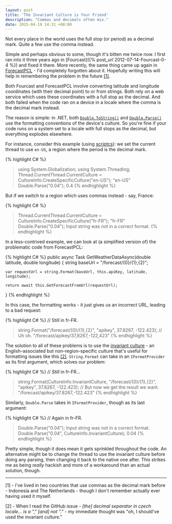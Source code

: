 ```yaml
---
layout: post
title: 'The Invariant Culture is Your Friend'
description: "Commas and decimals often mix."
date: 2015-04-19 14:31 +08:00
---
```


Not every place in the world uses the full stop (or period) as a decimal mark. Quite a few use the comma instead.

Simple and perhaps obvious to some, though it's bitten me twice now. I first ran into it three years ago in [Fourcast]({% post_url 2012-07-14-Fourcast-0-4 %}) and fixed it there. More recently, the same thing came up again in [ForecastPCL](https://github.com/jcheng31/ForecastPCL/issues/5) - I'd completely forgotten about it. Hopefully writing this will help in remembering the problem in the future [[1]](#footnote-1).

Both Fourcast and ForecastPCL involve converting latitude and longitude coordinates (with their decimal point) to or from strings. Both rely on a web service which uses these coordinates with a full stop as the decimal. And both failed when the code ran on a device in a locale where the comma is the decimal mark instead.

The reason is simple: in .NET, both [`Double.ToString()`](https://msdn.microsoft.com/en-us/library/kfsatb94%28v=vs.110%29.aspx) and [`Double.Parse()`](https://msdn.microsoft.com/en-us/library/fd84bdyt%28v=vs.110%29.aspx) use the formatting conventions of the device's culture. So you're fine if your code runs on a system set to a locale with full stops as the decimal, but everything explodes elsewhere.

For instance, consider this example (using [scriptcs](http://scriptcs.net/)): we set the current thread to use `en-US`, a region where the period is the decimal mark.

{% highlight C# %}
> using System.Globalization;
> using System.Threading;
> Thread.CurrentThread.CurrentCulture = CultureInfo.CreateSpecificCulture("en-US");
"en-US"
> Double.Parse("0.04");
0.4
{% endhighlight %}

But if we switch to a region which uses commas instead - say, France:

{% highlight C# %}
> Thread.CurrentThread.CurrentCulture = CultureInfo.CreateSpecificCulture("fr-FR");
"fr-FR"
> Double.Parse("0.04");
Input string was not in a correct format.
{% endhighlight %}

In a less-contrived example, we can look at (a simplified version of) the problematic code from ForecastPCL:

{% highlight C# %}
public async Task<Forecast> GetWeatherDataAsync(double latitude, double longitude)
{
    string baseUrl = "/forecast/{0}/{1},{2}";
    
    var requestUrl = string.Format(baseUrl, this.apiKey, latitude, longitude);
    
    return await this.GetForecastFromUrl(requestUrl);
}
{% endhighlight %}

In this case, the formatting works - it just gives us an incorrect URL, leading to a bad request:

{% highlight C# %}
// Still in fr-FR.
> string.Format("/forecast/{0}/{1},{2}", "apikey", 37.8267, -122.423);
// Uh oh.
"/forecast/apikey/37,8267,-122,423"
{% endhighlight %}

The solution to all of these problems is to use the [invariant culture](https://msdn.microsoft.com/en-us/library/system.globalization.cultureinfo.invariantculture%28v=vs.110%29.aspx) - an English-associated but non-region-specific culture that's useful for formatting issues like this [[2]](#footnote-2). `String.Format` can take in an `IFormatProvider` as its first argument, which solves our problem:

{% highlight C# %}
// *Still* in fr-FR...
> string.Format(CultureInfo.InvariantCulture, "/forecast/{0}/{1},{2}", "apikey", 37.8267, -122.423);
// But now we get the result we want.
"/forecast/apikey/37.8267,-122.423"
{% endhighlight %}

Similarly, `Double.Parse` takes in `IFormatProvider`, though as its last argument:

{% highlight C# %}
// Again in fr-FR.
> Double.Parse("0.04");
Input string was not in a correct format.
> Double.Parse("0.04", CultureInfo.InvariantCulture);
0.04
{% endhighlight %}

Pretty simple, though it does mean it gets sprinkled throughout the code. An alternative might be to change the thread to use the invariant culture before doing any parsing, then changing it back to the native one after. This strikes me as being _really_ hackish and more of a workaround than an actual solution, though.

---

<a name="footnote-1"></a>[1] - I've lived in two countries that use commas as the decimal mark before - Indonesia and The Netherlands - though I don't remember actually ever having used it myself.

<a name="footnote-2"></a>[2] - When I read the GitHub issue - *[the] decimal separator in czech locale... is a "," [and] not "."* - my immediate thought was "oh, I should've used the invariant culture."